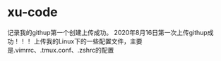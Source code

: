 # xu-code
记录我的githup第一个创建上传成功。
2020年8月16日第一次上传githup成功！！！
上传我的Linux下的一些配置文件，主要是.vimrrc、.tmux.conf、.zshrc的配置

